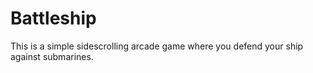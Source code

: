 # Battleship
This is a simple sidescrolling arcade game where you defend your ship against submarines. 
